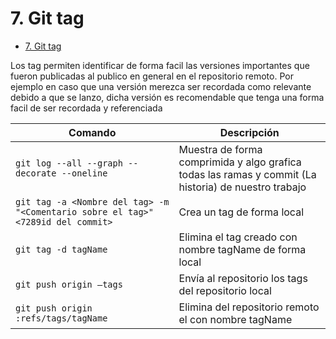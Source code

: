 # 7. Git tag

- [7. Git tag](#7-git-tag)


Los tag permiten identificar de forma facil las versiones importantes que fueron publicadas al publico en general en el repositorio remoto. Por ejemplo en caso que una versión merezca ser recordada como relevante debido a que se lanzo, dicha versión es recomendable que tenga una forma facil de ser recordada y referenciada 

| Comando                                                                           | Descripción                                                                                          |
| --------------------------------------------------------------------------------- | ---------------------------------------------------------------------------------------------------- |
| `git log --all --graph --decorate --oneline`                                      | Muestra de forma comprimida y algo grafica todas las ramas y commit (La historia) de nuestro trabajo |
| `git tag -a <Nombre del tag> -m "<Comentario sobre el tag>" <7289id del commit> ` | Crea un tag de forma local                                                                           |
| `git tag -d tagName `                                                             | Elimina el tag creado con nombre tagName de forma local                                              |
| `git push origin —tags       `                                                    | Envía al repositorio los tags del repositorio local                                                  |
| `git push origin :refs/tags/tagName`                                              | Elimina del repositorio remoto el con nombre tagName                                                 |
